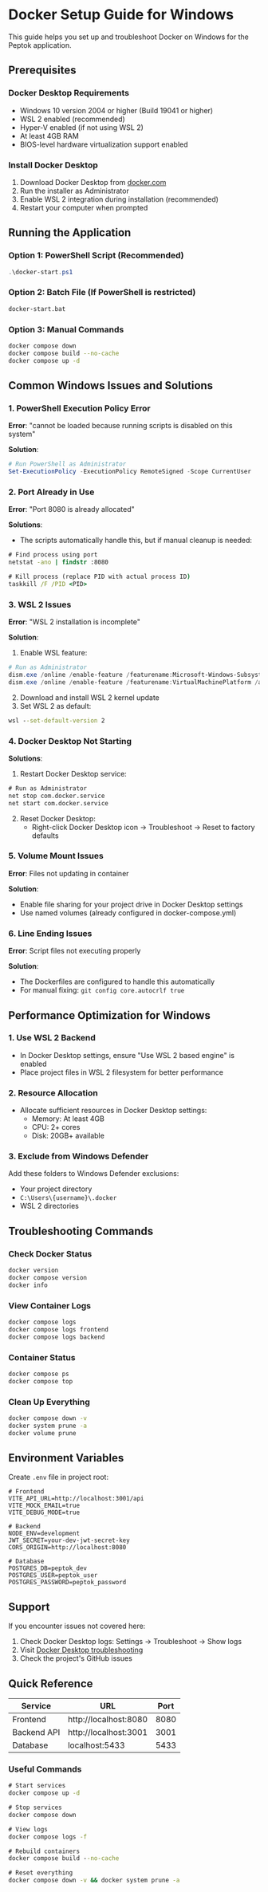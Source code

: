 # Docker Setup Guide for Windows

This guide helps you set up and troubleshoot Docker on Windows for the Peptok application.

## Prerequisites

### Docker Desktop Requirements

- Windows 10 version 2004 or higher (Build 19041 or higher)
- WSL 2 enabled (recommended)
- Hyper-V enabled (if not using WSL 2)
- At least 4GB RAM
- BIOS-level hardware virtualization support enabled

### Install Docker Desktop

1. Download Docker Desktop from [docker.com](https://www.docker.com/products/docker-desktop)
2. Run the installer as Administrator
3. Enable WSL 2 integration during installation (recommended)
4. Restart your computer when prompted

## Running the Application

### Option 1: PowerShell Script (Recommended)

```powershell
.\docker-start.ps1
```

### Option 2: Batch File (If PowerShell is restricted)

```cmd
docker-start.bat
```

### Option 3: Manual Commands

```bash
docker compose down
docker compose build --no-cache
docker compose up -d
```

## Common Windows Issues and Solutions

### 1. PowerShell Execution Policy Error

**Error**: "cannot be loaded because running scripts is disabled on this system"

**Solution**:

```powershell
# Run PowerShell as Administrator
Set-ExecutionPolicy -ExecutionPolicy RemoteSigned -Scope CurrentUser
```

### 2. Port Already in Use

**Error**: "Port 8080 is already allocated"

**Solutions**:

- The scripts automatically handle this, but if manual cleanup is needed:

```cmd
# Find process using port
netstat -ano | findstr :8080

# Kill process (replace PID with actual process ID)
taskkill /F /PID <PID>
```

### 3. WSL 2 Issues

**Error**: "WSL 2 installation is incomplete"

**Solution**:

1. Enable WSL feature:

```powershell
# Run as Administrator
dism.exe /online /enable-feature /featurename:Microsoft-Windows-Subsystem-Linux /all /norestart
dism.exe /online /enable-feature /featurename:VirtualMachinePlatform /all /norestart
```

2. Download and install WSL 2 kernel update
3. Set WSL 2 as default:

```cmd
wsl --set-default-version 2
```

### 4. Docker Desktop Not Starting

**Solutions**:

1. Restart Docker Desktop service:

```cmd
# Run as Administrator
net stop com.docker.service
net start com.docker.service
```

2. Reset Docker Desktop:
   - Right-click Docker Desktop icon → Troubleshoot → Reset to factory defaults

### 5. Volume Mount Issues

**Error**: Files not updating in container

**Solution**:

- Enable file sharing for your project drive in Docker Desktop settings
- Use named volumes (already configured in docker-compose.yml)

### 6. Line Ending Issues

**Error**: Script files not executing properly

**Solution**:

- The Dockerfiles are configured to handle this automatically
- For manual fixing: `git config core.autocrlf true`

## Performance Optimization for Windows

### 1. Use WSL 2 Backend

- In Docker Desktop settings, ensure "Use WSL 2 based engine" is enabled
- Place project files in WSL 2 filesystem for better performance

### 2. Resource Allocation

- Allocate sufficient resources in Docker Desktop settings:
  - Memory: At least 4GB
  - CPU: 2+ cores
  - Disk: 20GB+ available

### 3. Exclude from Windows Defender

Add these folders to Windows Defender exclusions:

- Your project directory
- `C:\Users\{username}\.docker`
- WSL 2 directories

## Troubleshooting Commands

### Check Docker Status

```cmd
docker version
docker compose version
docker info
```

### View Container Logs

```cmd
docker compose logs
docker compose logs frontend
docker compose logs backend
```

### Container Status

```cmd
docker compose ps
docker compose top
```

### Clean Up Everything

```cmd
docker compose down -v
docker system prune -a
docker volume prune
```

## Environment Variables

Create `.env` file in project root:

```env
# Frontend
VITE_API_URL=http://localhost:3001/api
VITE_MOCK_EMAIL=true
VITE_DEBUG_MODE=true

# Backend
NODE_ENV=development
JWT_SECRET=your-dev-jwt-secret-key
CORS_ORIGIN=http://localhost:8080

# Database
POSTGRES_DB=peptok_dev
POSTGRES_USER=peptok_user
POSTGRES_PASSWORD=peptok_password
```

## Support

If you encounter issues not covered here:

1. Check Docker Desktop logs: Settings → Troubleshoot → Show logs
2. Visit [Docker Desktop troubleshooting](https://docs.docker.com/desktop/troubleshoot/)
3. Check the project's GitHub issues

## Quick Reference

| Service     | URL                   | Port |
| ----------- | --------------------- | ---- |
| Frontend    | http://localhost:8080 | 8080 |
| Backend API | http://localhost:3001 | 3001 |
| Database    | localhost:5433        | 5433 |

### Useful Commands

```cmd
# Start services
docker compose up -d

# Stop services
docker compose down

# View logs
docker compose logs -f

# Rebuild containers
docker compose build --no-cache

# Reset everything
docker compose down -v && docker system prune -a
```

